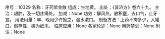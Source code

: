 序号：10329
名称：牙药紫金散
组成：生地黄。
出处：《普济方》卷六十九。
主治：龈肿，及一切疼痛处。
加减：None
功效：解风热，散积壅，去口气，止牙宣。
用法用量：早、晚用少许擦之，温水漱口。
制备方法：上药不拘多少，入罐口，煅存性，碾为细末。
临床应用：None
各家论述：None
用药禁忌：None
附注：None
